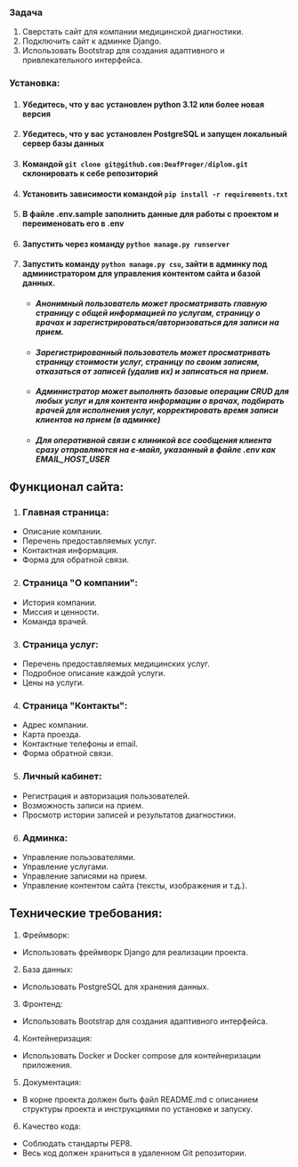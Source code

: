 ### Задача
1. Сверстать сайт для компании медицинской диагностики.
2. Подключить сайт к админке Django.
3. Использовать Bootstrap для создания адаптивного и привлекательного интерфейса.

### Установка:

1. #### Убедитесь, что у вас установлен python 3.12 или более новая версия

2. #### Убедитесь, что у вас установлен PostgreSQL и запущен локальный сервер базы данных

3. #### Командой `git clone git@github.com:DeafProger/diplom.git` склонировать к себе репозиторий

4. #### Установить зависимости командой `pip install -r requirements.txt`

5. #### В файле .env.sample заполнить данные для работы с проектом и переименовать его в .env

6. #### Запустить через команду `python manage.py runserver`

7. #### Запустить команду `python manage.py csu`, зайти в админку под администратором для управления контентом сайта и базой данных.

    * ####    _Анонимный пользователь может просматривать главную страницу с общей информацией по услугам, страницу о врачах и зарегистрироваться/авторизоваться для записи на прием._

    * ####    _Зарегистрированный пользователь может просматривать страницу стоимости услуг, страницу по своим записям, отказаться от записей (удалив их) и записаться на прием._

    * ####    _Администратор может выполнять базовые операции CRUD для любых услуг и для контента информации о врачах, подбирать врачей для исполнения услуг, корректировать время записи клиентов на прием (в админке)_

    * ####    _Для оперативной связи с клиникой все сообщения клиента сразу отправляются на е-майл, указанный в файле .env как EMAIL_HOST_USER_


## Функционал сайта:

1. ###  Главная страница: 
* Описание компании. 
* Перечень предоставляемых услуг.
* Контактная информация.
* Форма для обратной связи.

2. ###  Страница "О компании": 
* История компании.
* Миссия и ценности.
* Команда врачей.

3. ###  Страница услуг: 
* Перечень предоставляемых медицинских услуг.
* Подробное описание каждой услуги.
* Цены на услуги.

4. ###  Страница "Контакты": 
* Адрес компании.
* Карта проезда.
* Контактные телефоны и email.
* Форма обратной связи.

5. ###  Личный кабинет: 
* Регистрация и авторизация пользователей.
* Возможность записи на прием.
* Просмотр истории записей и результатов диагностики.

6. ###  Админка: 
* Управление пользователями.
* Управление услугами.
* Управление записями на прием.
* Управление контентом сайта (тексты, изображения и т.д.).

## Технические требования:
1. Фреймворк: 
* Использовать фреймворк Django для реализации проекта.

2. База данных: 
* Использовать PostgreSQL для хранения данных.

3. Фронтенд: 
* Использовать Bootstrap для создания адаптивного интерфейса.

4. Контейнеризация: 
* Использовать Docker и Docker compose для контейнеризации приложения.

5. Документация: 
* В корне проекта должен быть файл README.md с описанием структуры проекта и инструкциями по установке и запуску.

6. Качество кода: 
* Соблюдать стандарты PEP8.
* Весь код должен храниться в удаленном Git репозитории.
